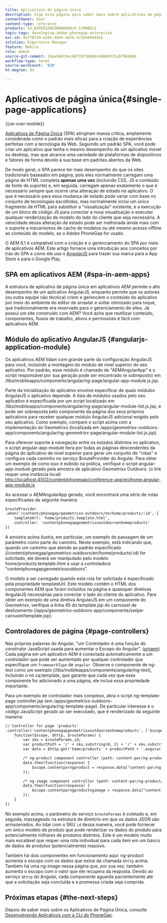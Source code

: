 ```yaml
---
title: Aplicativos de página única
description: Siga esta página para saber mais sobre aplicativos de página única, ou seja, você pode criar um aplicativo que tenha o mesmo desempenho de um aplicativo móvel ou desktop.
contentOwner: User
content-type: reference
products: SG_EXPERIENCEMANAGER/6.5/MOBILE
topic-tags: developing-adobe-phonegap-enterprise
exl-id: daf7bf39-a105-46eb-ab7b-1c59484949e2
solution: Experience Manager
feature: Mobile
role: Admin
source-git-commit: 2dae56dc9ec66f1bf36bbb24d6b0315a5f5040bb
workflow-type: tm+mt
source-wordcount: '930'
ht-degree: 0%

---
```


# Aplicativos de página única{#single-page-applications}

{{ue-over-mobile}}

[Aplicativos de Página Única](https://en.wikipedia.org/wiki/Single-page_application) (SPA) atingiram massa crítica, amplamente considerada como o padrão mais eficaz para a criação de experiências perfeitas com a tecnologia da Web. Seguindo um padrão SPA, você pode criar um aplicativo que tenha o mesmo desempenho de um aplicativo móvel ou desktop, mas que alcance uma variedade de plataformas de dispositivos e fatores de forma devido à sua base em padrões abertos da Web.

De modo geral, o SPA parece ter mais desempenho do que os sites tradicionais baseados em página, pois eles normalmente carregam uma página de HTML completa **apenas uma vez** (incluindo CSS, JS e conteúdo de fonte de suporte) e, em seguida, carregam apenas exatamente o que é necessário sempre que ocorre uma alteração de estado no aplicativo. O que é necessário para essa mudança de estado pode variar com base no conjunto de tecnologias escolhidas, mas normalmente inclui um único fragmento de HTML para substituir a &quot;visualização&quot; existente, e a execução de um bloco de código JS para conectar a nova visualização e executar qualquer renderização de modelo do lado do cliente que seja necessária. A velocidade dessa alteração de estado pode ser melhorada ainda mais com o suporte a mecanismos de cache de modelos ou até mesmo acesso offline ao conteúdo do modelo, se o Adobe PhoneGap for usado.

O AEM 6.1 é compatível com a criação e o gerenciamento do SPA por meio de aplicativos AEM. Este artigo fornece uma introdução aos conceitos por trás do SPA e como ele usa o [AngularJS](https://angularjs.org/) para trazer sua marca para a App Store e para o Google Play.

## SPA em aplicativos AEM {#spa-in-aem-apps}

A estrutura de aplicativo de página única em aplicativos AEM permite o alto desempenho de um aplicativo AngularJS, enquanto permite que os autores (ou outra equipe não técnica) criem e gerenciem o conteúdo do aplicativo por meio do ambiente do editor de arrastar e soltar otimizado para toque, que tradicionalmente era reservado para o gerenciamento de sites. Já possui um site construído com AEM? Você acha que reutilizar conteúdo, componentes, fluxos de trabalho, ativos e permissões é fácil com aplicativos AEM.

## Módulo do aplicativo AngularJS {#angularjs-application-module}

Os aplicativos AEM lidam com grande parte da configuração AngularJS para você, incluindo a montagem do módulo de nível superior do seu aplicativo. Por padrão, esse módulo é chamado de &quot;AEMAngularApp&quot; e o script responsável por sua geração pode ser encontrado (e sobreposto) em /libs/mobileapps/components/angular/ng-page/angular-app-module.js.jsp.

Parte da inicialização do aplicativo envolve especificar de quais módulos AngularJS o aplicativo depende. A lista de módulos usados pelo seu aplicativo é especificada por um script localizado em /libs/mobileapps/components/angular/ng-page/angular-module-list.js.jsp, e pode ser sobreposta pelo componente da página dos seus próprios aplicativos para receber qualquer módulo AngularJS adicional exigido pelo seu aplicativo. Como exemplo, compare o script acima com a implementação do Geometrixx (localizada em /apps/geometrixx-outdoors-app/components/angular/ng-geometrixx-page/angular-module-list.js.jsp).

Para oferecer suporte à navegação entre os estados distintos no aplicativo, o script angular-app-module itera por todas as páginas descendentes da página do aplicativo de nível superior para gerar um conjunto de &quot;rotas&quot; e configura cada caminho no serviço $routeProvider do Angular. Para obter um exemplo de como isso é exibido na prática, verifique o script angular-app-module gerado pela amostra de aplicativo Geometrixx Outdoors: (o link requer uma instância local) [http://localhost:4502/content/phonegap/conference-app/en/home.angular-app-module.js](http://localhost:4502/content/phonegap/conference-app/en/home.angular-app-module.js)

Ao acessar o AEMAngularApp gerado, você encontrará uma série de rotas especificadas da seguinte maneira:

```xml
$routeProvider
.when('/content/phonegap/geometrixx-outdoors/en/home/products/:id', {
    templateUrl: 'home/products.template.html',
    controller: 'contentphonegapgeometrixxoutdoorsenhomeproducts'
})
```

A amostra acima ilustra, em particular, um exemplo de passagem de um parâmetro como parte do caminho. Neste exemplo, está indicando que, quando um caminho que atende ao padrão especificado (/content/phonegap/geometrixx-outdoors/en/home/products/:id) for solicitado, ele deverá ser manipulado pelo modelo home/products.template.html e usar a controladora &quot;contentphonegapgeometrixxoutdoors&quot;.

O modelo a ser carregado quando esta rota for solicitada é especificado pela propriedade templateUrl. Este modelo contém o HTML dos componentes AEM que foram incluídos na página e quaisquer diretivas AngularJS necessárias para conectar o lado do cliente do aplicativo. Para obter um exemplo de uma diretiva AngularJS em um componente do Geometrixx, verifique a linha 45 do template.jsp do carrossel de deslizamento (/apps/geometrixx-outdoors-app/components/swipe-carousel/template.jsp).

## Controladores de página {#page-controllers}

Nas próprias palavras do Angular, &quot;um Controlador é uma função do construtor JavaScript usada para aumentar o Escopo do Angular&quot;. ([origem](https://docs.angularjs.org/guide/controller)) Cada página em um aplicativo AEM é conectada automaticamente a um controlador que pode ser aumentado por qualquer controlador que especifique um `frameworkType` de `angular`. Observe o componente de ng-text como um exemplo (/libs/mobileapps/components/angular/ng-text), incluindo o nó cq:template, que garante que cada vez que esse componente for adicionado a uma página, ele inclua essa propriedade importante.

Para um exemplo de controlador mais complexo, abra o script ng-template-page controller.jsp (em /apps/geometrixx-outdoors-app/components/angular/ng-template-page). De particular interesse é o código JavaScript gerado ao ser executado, que é renderizado da seguinte maneira:

```xml
// Controller for page 'products'
.controller('contentphonegapgeometrixxoutdoorsenhomeproducts', ['$scope', '$http', '$routeParams',
    function($scope, $http, $routeParams) {
        var sku = $routeParams.id;
        var productPath = '/' + sku.substring(0, 2) + '/' + sku.substring(0, 4) + '/' + sku;
        var data = $http.get('home/products' + productPath + '.angular.json' + cacheKiller);

        /* ng-product component controller (path: content-par/ng-product) */
        data.then(function(response) {
            $scope.contentparngproduct = response.data["content-par/ng-product"].items;
        });

        /* ng-image component controller (path: content-par/ng-product/ng-image) */
        data.then(function(response) {
            $scope.contentparngproductngimage = response.data["content-par/ng-product/ng-image"].items;
        });
    }
])
```

No exemplo acima, o parâmetro do serviço `$routeParams` é coletado e, em seguida, massageado na estrutura de diretório em que os dados JSON são armazenados. Ao lidar com o SKU `id` dessa maneira, você pode fornecer um único modelo de produto que pode renderizar os dados do produto para potencialmente milhares de produtos distintos. Este é um modelo muito mais escalável que requer uma rota individual para cada item em um banco de dados de produtos (potencialmente) massivo.

Também há dois componentes em funcionamento aqui: ng-product aumenta o escopo com os dados que extrai da chamada `$http` acima. Também há uma ng-image nessa página que, por sua vez, também aumenta o escopo com o valor que ele recupera da resposta. Devido ao serviço `$http` do Angular, cada componente aguarda pacientemente até que a solicitação seja concluída e a promessa criada seja cumprida.

## Próximas etapas {#the-next-steps}

Depois de saber mais sobre os Aplicativos de Página Única, consulte [Desenvolvendo Aplicativos com a CLI do PhoneGap](/help/mobile/phonegap-apps-pg-cli.md).
